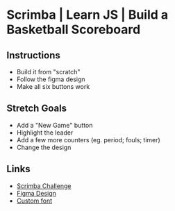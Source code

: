 # Scrimba | Learn JS | Build a Basketball Scoreboard

## Instructions

- Build it from "scratch"
- Follow the figma design
- Make all six buttons work
  
## Stretch Goals

- Add a "New Game" button
- Highlight the leader
- Add a few more counters (eg. period; fouls; timer)
- Change the design
  
## Links

- [Scrimba Challenge](https://scrimba.com/learn/learnjavascript/solo-project-basketball-scoreboard-cz9adVfP)
- [Figma Design](https://www.figma.com/file/YC48MCx4frBFtYoz6rNJE6/Basketball-Scoreboard?node-id=0%3A1)
- [Custom font](https://www.fontspace.com/cursed-timer-ulil-font-f29411)
  
